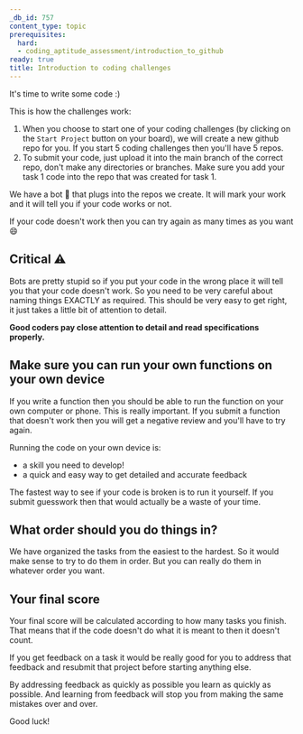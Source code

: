 ```yaml
---
_db_id: 757
content_type: topic
prerequisites:
  hard:
  - coding_aptitude_assessment/introduction_to_github
ready: true
title: Introduction to coding challenges
---
```


It's time to write some code :)

This is how the challenges work:

1. When you choose to start one of your coding challenges (by clicking on the `Start Project` button on your board), we will create a new github repo for you. If you start 5 coding challenges then you'll have 5 repos.
2. To submit your code, just upload it into the main branch of the correct repo, don't make any directories or branches. Make sure you add your task 1 code into the repo that was created for task 1.

We have a bot 🤖 that plugs into the repos we create. It will mark your work and it will tell you if your code works or not.

If your code doesn't work then you can try again as many times as you want 😄

## Critical ⚠️

Bots are pretty stupid so if you put your code in the wrong place it will tell you that your code doesn't work. So you need to be very careful about naming things EXACTLY as required. This should be very easy to get right, it just takes a little bit of attention to detail.

**Good coders pay close attention to detail and read specifications properly.**

## Make sure you can run your own functions on your own device

If you write a function then you should be able to run the function on your own computer or phone. This is really important. If you submit a function that doesn't work then you will get a negative review and you'll have to try again.

Running the code on your own device is:

- a skill you need to develop!
- a quick and easy way to get detailed and accurate feedback

The fastest way to see if your code is broken is to run it yourself. If you submit guesswork then that would actually be a waste of your time.

## What order should you do things in?

We have organized the tasks from the easiest to the hardest. So it would make sense to try to do them in order. But you can really do them in whatever order you want.

## Your final score

Your final score will be calculated according to how many tasks you finish. That means that if the code doesn't do what it is meant to then it doesn't count.

If you get feedback on a task it would be really good for you to address that feedback and resubmit that project before starting anything else.

By addressing feedback as quickly as possible you learn as quickly as possible. And learning from feedback will stop you from making the same mistakes over and over.

Good luck!
